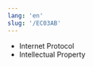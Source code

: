 ```yaml
---
lang: 'en'
slug: '/EC03AB'
---
```


- Internet Protocol
- Intellectual Property

<head>
  <html lang="en-US"/>
</head>
